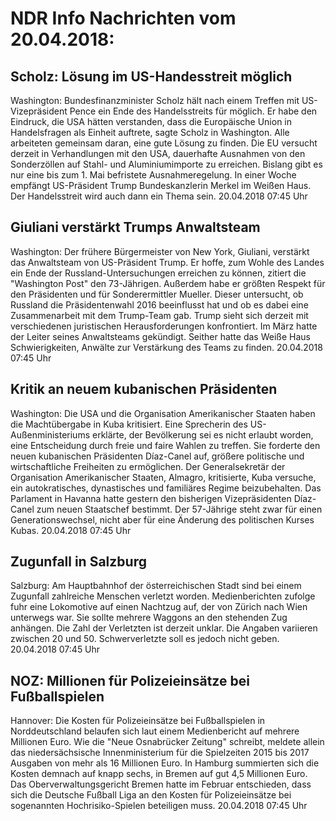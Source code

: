 # NDR Info Nachrichten vom 20.04.2018:


## Scholz: Lösung im US-Handesstreit möglich
Washington: Bundesfinanzminister Scholz hält nach einem Treffen mit US-Vizepräsident Pence ein Ende des Handelsstreits für möglich. Er habe den Eindruck, die USA hätten verstanden, dass die Europäische Union in Handelsfragen als Einheit auftrete, sagte Scholz in Washington. Alle arbeiteten gemeinsam daran, eine gute Lösung zu finden. Die EU versucht derzeit in Verhandlungen mit den USA, dauerhafte Ausnahmen von den Sonderzöllen auf Stahl- und Aluminiumimporte zu erreichen. Bislang gibt es nur eine bis zum 1. Mai befristete Ausnahmeregelung. In einer Woche empfängt US-Präsident Trump Bundeskanzlerin Merkel im Weißen Haus. Der Handelsstreit wird auch dann ein Thema sein. 20.04.2018 07:45 Uhr 

## Giuliani verstärkt Trumps Anwaltsteam
Washington: Der frühere Bürgermeister von New York, Giuliani, verstärkt das Anwaltsteam von US-Präsident Trump. Er hoffe, zum Wohle des Landes ein Ende der Russland-Untersuchungen erreichen zu können, zitiert die "Washington Post" den 73-Jährigen. Außerdem habe er größten Respekt für den Präsidenten und für Sonderermittler Mueller. Dieser untersucht, ob Russland die Präsidentenwahl 2016 beeinflusst hat und ob es dabei eine Zusammenarbeit mit dem Trump-Team gab. Trump sieht sich derzeit mit verschiedenen juristischen Herausforderungen konfrontiert. Im März hatte der Leiter seines Anwaltsteams gekündigt. Seither hatte das Weiße Haus Schwierigkeiten, Anwälte zur Verstärkung des Teams zu finden. 20.04.2018 07:45 Uhr 

## Kritik an neuem kubanischen Präsidenten
Washington: Die USA und die Organisation Amerikanischer Staaten haben die Machtübergabe in Kuba kritisiert. Eine Sprecherin des US-Außenministeriums erklärte, der Bevölkerung sei es nicht erlaubt worden, eine Entscheidung durch freie und faire Wahlen zu treffen. Sie forderte den neuen kubanischen Präsidenten Díaz-Canel auf, größere politische und wirtschaftliche Freiheiten zu ermöglichen. Der Generalsekretär der Organisation Amerikanischer Staaten, Almagro, kritisierte, Kuba versuche, ein autokratisches, dynastisches und familiäres Regime beizubehalten. Das Parlament in Havanna hatte gestern den bisherigen Vizepräsidenten Díaz-Canel zum neuen Staatschef bestimmt. Der 57-Jährige steht zwar für einen Generationswechsel, nicht aber für eine Änderung des politischen Kurses Kubas. 20.04.2018 07:45 Uhr 

## Zugunfall in Salzburg
Salzburg: Am Hauptbahnhof der österreichischen Stadt sind bei einem Zugunfall zahlreiche Menschen verletzt worden. Medienberichten zufolge fuhr eine Lokomotive auf einen Nachtzug auf, der von Zürich nach Wien unterwegs war. Sie sollte mehrere Waggons an den stehenden Zug anhängen. Die Zahl der Verletzten ist derzeit unklar. Die Angaben variieren zwischen 20 und 50. Schwerverletzte soll es jedoch nicht geben. 20.04.2018 07:45 Uhr 

## NOZ: Millionen für Polizeieinsätze bei Fußballspielen
Hannover: Die Kosten für Polizeieinsätze bei Fußballspielen in Norddeutschland belaufen sich laut einem Medienbericht auf mehrere Millionen Euro. Wie die "Neue Osnabrücker Zeitung" schreibt, meldete allein das niedersächsische Innenministerium für die Spielzeiten 2015 bis 2017 Ausgaben von mehr als 16 Millionen Euro. In Hamburg summierten sich die Kosten demnach auf knapp sechs, in Bremen auf gut 4,5 Millionen Euro. Das Oberverwaltungsgericht Bremen hatte im Februar entschieden, dass sich die Deutsche Fußball Liga an den Kosten für Polizeieinsätze bei sogenannten Hochrisiko-Spielen beteiligen muss. 20.04.2018 07:45 Uhr 
